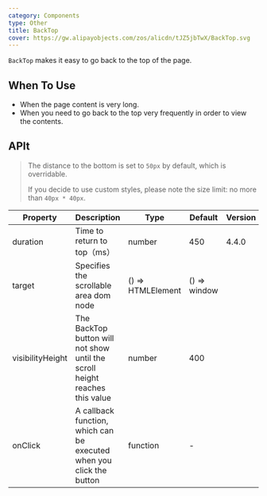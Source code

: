 ```yaml
---
category: Components
type: Other
title: BackTop
cover: https://gw.alipayobjects.com/zos/alicdn/tJZ5jbTwX/BackTop.svg
---
```


`BackTop` makes it easy to go back to the top of the page.

## When To Use

- When the page content is very long.
- When you need to go back to the top very frequently in order to view the contents.

## APIt

> The distance to the bottom is set to `50px` by default, which is overridable.
>
> If you decide to use custom styles, please note the size limit: no more than `40px * 40px`.

| Property | Description | Type | Default | Version |
| --- | --- | --- | --- | --- |
| duration | Time to return to top（ms） | number | 450 | 4.4.0 |
| target | Specifies the scrollable area dom node | () => HTMLElement | () => window |  |
| visibilityHeight | The BackTop button will not show until the scroll height reaches this value | number | 400 |  |
| onClick | A callback function, which can be executed when you click the button | function | - |  |
